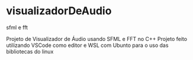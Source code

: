 # visualizadorDeAudio

sfml e fft

Projeto de Visualizador de Áudio usando SFML e FFT no C++
Projeto feito utilizando VSCode como editor e WSL com Ubunto para o uso das bibliotecas do linux